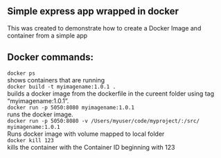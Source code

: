 ## Simple express app wrapped in docker
This was created to demonstrate how to create a Docker Image and container from a simple app
## Docker commands:
`docker ps`\
shows containers that are running\
`docker build -t myimagename:1.0.1 .`\
builds a docker image from the dockerfile in the cureent folder using tag “myimagename:1.0.1”.\
`docker run -p 5050:8080 myimagename:1.0.1`\
runs the docker image.\
`docker run -p 5050:8080 -v /Users/myuser/code/myproject/:/src/ myimagename:1.0.1`\
Runs docker image with volume mapped to local folder\
`docker kill 123`\
kills the container with the Container ID beginning with 123
